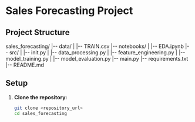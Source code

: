 # Sales Forecasting Project

## Project Structure
sales_forecasting/
|-- data/
| |-- TRAIN.csv
|-- notebooks/
| |-- EDA.ipynb
|-- src/
| |-- init.py
| |-- data_processing.py
| |-- feature_engineering.py
| |-- model_training.py
| |-- model_evaluation.py
|-- main.py
|-- requirements.txt
|-- README.md



## Setup

1. **Clone the repository:**
   ```sh
   git clone <repository_url>
   cd sales_forecasting
